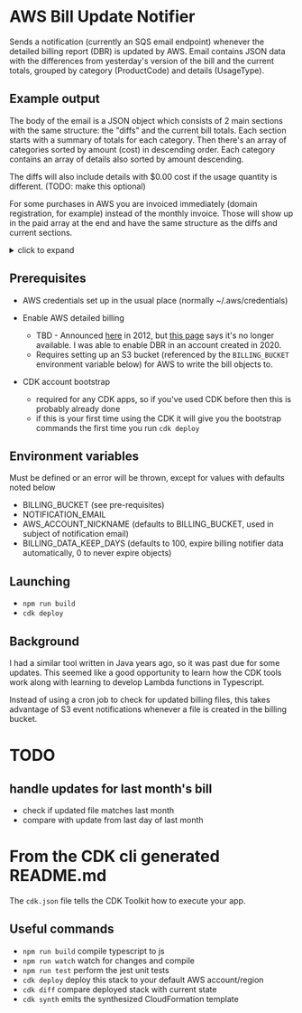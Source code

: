 # AWS Bill Update Notifier

Sends a notification (currently an SQS email endpoint) whenever the detailed billing report (DBR) is updated by AWS. Email contains JSON data with the differences from yesterday's version of the bill and the current totals, grouped by category (ProductCode) and details (UsageType).

## Example output

The body of the email is a JSON object which consists of 2 main sections with the same structure: the "diffs" and the current bill totals. Each section starts with a summary of totals for each category. Then there's an array of categories sorted by amount (cost) in descending order. Each category contains an array of details also sorted by amount descending.

The diffs will also include details with $0.00 cost if the usage quantity is different. (TODO: make this optional)

For some purchases in AWS you are invoiced immediately (domain registration, for example) instead of the monthly invoice. Those will show up in the paid array at the end and have the same structure as the diffs and current sections.

<details>
<summary>click to expand</summary>

```
{
    "msg": "retrieving 6xxxxxxxxxx1-aws-billing-csv-2021-07.csv from {DBR_BUCKET}",
    "timestamp": 1625782269686,
    "localTime": "2021-07-08T15:11:09",
    "diffs": {
        "summary": {
            "AmazonS3": "0.65",
            "AmazonRoute53": "0.00",
            "AmazonLightsail": "0.11",
            "AmazonEC2": "0.10",
            "AmazonRDS": "0.08",
            "AWSDataTransfer": "0.01"
        },
        "categories": [
            {
                "name": "AmazonS3",
                "amount": 0.65,
                "details": [
                    {
                        "usageType": "TimedStorage-SIA-ByteHrs",
                        "usageQty": 40.01728,
                        "amount": 0.5
                    },
                    {
                        "usageType": "TimedStorage-ByteHrs",
                        "usageQty": 2.09019,
                        "amount": 0.05
                    },
                    {
                        "usageType": "USW2-TimedStorage-ByteHrs",
                        "usageQty": 2.08923,
                        "amount": 0.05
                    },
                    {
                        "usageType": "TimedStorage-GlacierByteHrs",
                        "usageQty": 9.01184,
                        "amount": 0.03
                    },
                    {
                        "usageType": "USW2-TimedStorage-SIA-ByteHrs",
                        "usageQty": 1.18842,
                        "amount": 0.01
                    },
                    {
                        "usageType": "TimedStorage-RRS-ByteHrs",
                        "usageQty": 0.35491,
                        "amount": 0.01
                    },
                    {
                        "usageType": "USW2-Requests-Tier1",
                        "usageQty": 249,
                        "amount": 0
                    }
                ]
            },
            {
                "name": "AmazonLightsail",
                "amount": 0.11,
                "details": [
                    {
                        "usageType": "USW2-BundleUsage:0.5GB",
                        "usageQty": 23,
                        "amount": 0.11
                    }
                ]
            },
            {
                "name": "AmazonEC2",
                "amount": 0.1,
                "details": [
                    {
                        "usageType": "USW2-EBS:VolumeUsage",
                        "usageQty": 1.04731,
                        "amount": 0.05
                    },
                    {
                        "usageType": "USW2-EBS:SnapshotUsage",
                        "usageQty": 0.51074,
                        "amount": 0.03
                    },
                    {
                        "usageType": "USW2-EBS:VolumeUsage.gp2",
                        "usageQty": 0.25172,
                        "amount": 0.02
                    },
                    {
                        "usageType": "USW2-EBS:VolumeIOUsage",
                        "usageQty": 36765,
                        "amount": 0
                    }
                ]
            },
            {
                "name": "AmazonRDS",
                "amount": 0.08,
                "details": [
                    {
                        "usageType": "USW2-RDS:GP2-Storage",
                        "usageQty": 0.61935,
                        "amount": 0.08
                    }
                ]
            },
            {
                "name": "AWSDataTransfer",
                "amount": 0.01,
                "details": [
                    {
                        "usageType": "USW2-DataTransfer-Out-Bytes",
                        "usageQty": 0.13665,
                        "amount": 0.01
                    }
                ]
            },
            {
                "name": "AmazonRoute53",
                "amount": 0,
                "details": [
                    {
                        "usageType": "DNS-Queries",
                        "usageQty": 6371,
                        "amount": 0
                    }
                ]
            }
        ],
        "totalBeforeTax": 0.95,
        "tax": 0.03,
        "total": 0.98
    },
    "current": {
        "summary": {
            "AmazonEC2": "0.77",
            "AmazonRDS": "0.57",
            "AWSDataTransfer": "0.03",
            "AmazonS3": "4.60",
            "AmazonRoute53": "2.52",
            "AmazonLightsail": "0.86"
        },
        "categories": [
            {
                "name": "AmazonS3",
                "amount": 4.6,
                "details": [
                    {
                        "usageType": "TimedStorage-SIA-ByteHrs",
                        "usageQty": 280.08728,
                        "amount": 3.5,
                        "description": "$0.0125 per GB-Month of storage used in Standard-Infrequent Access"
                    },
                    {
                        "usageType": "TimedStorage-ByteHrs",
                        "usageQty": 14.62019,
                        "amount": 0.34,
                        "description": "$0.023 per GB - first 50 TB / month of storage used"
                    },
                    {
                        "usageType": "USW2-TimedStorage-ByteHrs",
                        "usageQty": 14.59923,
                        "amount": 0.34,
                        "description": "$0.023 per GB - first 50 TB / month of storage used"
                    },
                    {
                        "usageType": "TimedStorage-GlacierByteHrs",
                        "usageQty": 63.10184,
                        "amount": 0.25,
                        "description": "$0.004 per GB / month of storage used - Amazon Glacier"
                    },
                    {
                        "usageType": "USW2-TimedStorage-SIA-ByteHrs",
                        "usageQty": 8.31842,
                        "amount": 0.1,
                        "description": "$0.0125 per GB-Month of storage used in Standard-Infrequent Access"
                    },
                    {
                        "usageType": "TimedStorage-RRS-ByteHrs",
                        "usageQty": 2.46491,
                        "amount": 0.06,
                        "description": "$0.0240 per GB - first 1 TB / month of storage used - Reduced Redundancy Storage"
                    },
                    {
                        "usageType": "USW2-Requests-Tier1",
                        "usageQty": 2001,
                        "amount": 0.01,
                        "description": "$0.005 per 1,000 PUT, COPY, POST, or LIST requests"
                    }
                ]
            },
            {
                "name": "AmazonRoute53",
                "amount": 2.52,
                "details": [
                    {
                        "usageType": "HostedZone",
                        "usageQty": 5,
                        "amount": 2.5,
                        "description": "$0.50 per Hosted Zone for the first 25 Hosted Zones"
                    },
                    {
                        "usageType": "DNS-Queries",
                        "usageQty": 46108,
                        "amount": 0.02,
                        "description": "$0.40 per 1,000,000 queries for the first 1 Billion queries"
                    }
                ]
            },
            {
                "name": "AmazonLightsail",
                "amount": 0.86,
                "details": [
                    {
                        "usageType": "USW2-BundleUsage:0.5GB",
                        "usageQty": 183,
                        "amount": 0.86,
                        "description": "$0.0047 / Hour of 0.5GB bundle Instance"
                    }
                ]
            },
            {
                "name": "AmazonEC2",
                "amount": 0.77,
                "details": [
                    {
                        "usageType": "USW2-EBS:VolumeUsage",
                        "usageQty": 7.99731,
                        "amount": 0.4,
                        "description": "$0.05 per GB-month of Magnetic provisioned storage - US West (Oregon)"
                    },
                    {
                        "usageType": "USW2-EBS:VolumeUsage",
                        "usageQty": 7.99731,
                        "amount": 0.4,
                        "description": "$0.05 per GB-month of Magnetic provisioned storage - US West (Oregon)"
                    },
                    {
                        "usageType": "USW2-EBS:VolumeUsage.gp2",
                        "usageQty": 1.88172,
                        "amount": 0.18,
                        "description": "$0.10 per GB-month of General Purpose SSD (gp2) provisioned storage - US West (Oregon)"
                    },
                    {
                        "usageType": "USW2-EBS:VolumeUsage.gp2",
                        "usageQty": 1.88172,
                        "amount": 0.18,
                        "description": "$0.10 per GB-month of General Purpose SSD (gp2) provisioned storage - US West (Oregon)"
                    },
                    {
                        "usageType": "USW2-EBS:SnapshotUsage",
                        "usageQty": 3.59074,
                        "amount": 0.18,
                        "description": "$0.05 per GB-Month of snapshot data stored - US West (Oregon)"
                    },
                    {
                        "usageType": "USW2-EBS:SnapshotUsage",
                        "usageQty": 3.59074,
                        "amount": 0.18,
                        "description": "$0.05 per GB-Month of snapshot data stored - US West (Oregon)"
                    },
                    {
                        "usageType": "USW2-EBS:VolumeIOUsage",
                        "usageQty": 208750,
                        "amount": 0.01,
                        "description": "$0.05 per 1 million I/O requests - US West (Oregon)"
                    }
                ]
            },
            {
                "name": "AmazonRDS",
                "amount": 0.57,
                "details": [
                    {
                        "usageType": "USW2-RDS:GP2-Storage",
                        "usageQty": 4.91935,
                        "amount": 0.57,
                        "description": "$0.115 per GB-month of provisioned GP2 storage"
                    }
                ]
            },
            {
                "name": "AWSDataTransfer",
                "amount": 0.03,
                "details": [
                    {
                        "usageType": "USW2-DataTransfer-Out-Bytes",
                        "usageQty": 1.34665,
                        "amount": 0.03,
                        "description": "$0.090 per GB - first 10 TB / month data transfer out beyond the global free tier"
                    }
                ]
            }
        ],
        "tax": 0.37,
        "total": 9.72,
        "totalBeforeTax": 9.35
    },
    "paid": [],
    "error": "",
    "diff": 0.98
}
```

</details>

## Prerequisites

* AWS credentials set up in the usual place (normally ~/.aws/credentials)

* Enable AWS detailed billing
  * TBD - Announced [here](https://aws.amazon.com/blogs/aws/aws-detailed-billing-reports/) in 2012, but [this page](https://docs.aws.amazon.com/cur/latest/userguide/detailed-billing.html) says it's no longer available. I was able to enable DBR in an account created in 2020.
  * Requires setting up an S3 bucket (referenced by the `BILLING_BUCKET` environment variable below) for AWS to write the bill objects to. 

* CDK account bootstrap
  * required for any CDK apps, so if you've used CDK before then this is probably already done
  * if this is your first time using the CDK it will give you the bootstrap commands the first time you run `cdk deploy`

## Environment variables

Must be defined or an error will be thrown, except for values with defaults noted below

* BILLING_BUCKET (see pre-requisites)
* NOTIFICATION_EMAIL
* AWS_ACCOUNT_NICKNAME  (defaults to BILLING_BUCKET, used in subject of notification email)
* BILLING_DATA_KEEP_DAYS (defaults to 100, expire billing notifier data automatically, 0 to never expire objects)

## Launching

* `npm run build`
* `cdk deploy`
## Background

I had a similar tool written in Java years ago, so it was past due for some updates. This seemed like a good opportunity to learn how the CDK tools work along with learning to develop Lambda functions in Typescript.

Instead of using a cron job to check for updated billing files, this takes advantage of S3 event notifications whenever a file is created in the billing bucket.

# TODO

## handle updates for last month's bill

* check if updated file matches last month
* compare with update from last day of last month



# From the CDK cli generated README.md

The `cdk.json` file tells the CDK Toolkit how to execute your app.

## Useful commands

 * `npm run build`   compile typescript to js
 * `npm run watch`   watch for changes and compile
 * `npm run test`    perform the jest unit tests
 * `cdk deploy`      deploy this stack to your default AWS account/region
 * `cdk diff`        compare deployed stack with current state
 * `cdk synth`       emits the synthesized CloudFormation template
